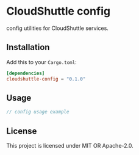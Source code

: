 # CloudShuttle config

config utilities for CloudShuttle services.

## Installation

Add this to your `Cargo.toml`:

```toml
[dependencies]
cloudshuttle-config = "0.1.0"
```

## Usage

```rust
// config usage example
```

## License

This project is licensed under MIT OR Apache-2.0.
